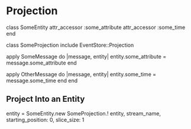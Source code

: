 # Projection

class SomeEntity
  attr_accessor :some_attribute
  attr_accessor :some_time
end

class SomeProjection
  include EventStore::Projection

  apply SomeMessage do |message, entity|
    entity.some_attribute = message.some_attribute
  end

  apply OtherMessage do |message, entity|
    entity.some_time = message.some_time
  end
end

## Project Into an Entity

entity = SomeEntity.new
SomeProjection.! entity, stream_name, starting_position: 0, slice_size: 1
